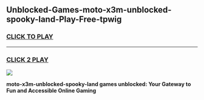 
## Unblocked-Games-moto-x3m-unblocked-spooky-land-Play-Free-tpwig
<h3>
<a href="https://premium76.site?title=moto-x3m-unblocked-spooky-land&ref=19M">CLICK TO PLAY</a></h3>
<hr>

<h3>
<a href="https://premium76.site?title=moto-x3m-unblocked-spooky-land&ref=19M">CLICK 2 PLAY</a>
  
</h3>

<a href="https://premium76.site?title=moto-x3m-unblocked-spooky-land&ref=19M"><img src="https://clearcache.store/games.png"></a>


**moto-x3m-unblocked-spooky-land games unblocked: Your Gateway to Fun and Accessible Online Gaming**
